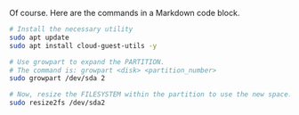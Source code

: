 Of course. Here are the commands in a Markdown code block.

```bash
# Install the necessary utility
sudo apt update
sudo apt install cloud-guest-utils -y

# Use growpart to expand the PARTITION.
# The command is: growpart <disk> <partition_number>
sudo growpart /dev/sda 2

# Now, resize the FILESYSTEM within the partition to use the new space.
sudo resize2fs /dev/sda2
```
